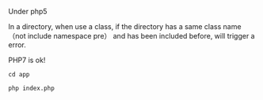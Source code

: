 Under php5

In a directory, when use a class, if the directory has a same class name（not include namespace pre） and has been included before, will trigger a error.

PHP7 is ok!


```
cd app

php index.php
```